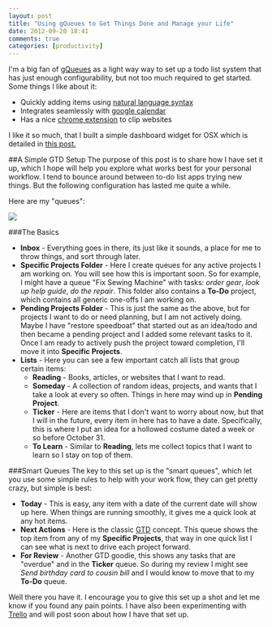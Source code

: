 ```yaml
---
layout: post
title: "Using gQueues to Get Things Done and Manage your Life"
date: 2012-09-20 18:41
comments: true
categories: [productivity]
---
```


I'm a big fan of [gQueues](https://www.gqueues.com/) as a light way way to set up a todo list system that has just enough configurability, but not too much required to get started. Some things I like about it:

- Quickly adding items using [natural language syntax](http://www.gqueues.com/help/quickAdd#syntax)
- Integrates seamlessly with [google calendar](http://www.gqueues.com/help/calendarIntegration)
- Has a nice [chrome extension](http://www.gqueues.com/help/chromeExtension) to clip websites

I like it so much, that I built a simple dashboard widget for OSX which is detailed in [this post.](http://tmblr.co/Zwk6lwPT5YUc)

##A Simple GTD Setup
The purpose of this post is to share how I have set it up, which I hope will help you explore what works best for your personal workflow. I tend to bounce around between to-do list apps trying new things. But the following configuration has lasted me quite a while.

Here are my "queues":

![](http://media.tumblr.com/tumblr_mam52zkWcf1r1y0wi.png)

###The Basics

- **Inbox** - Everything goes in there, its just like it sounds, a place for me to throw things, and sort through later.
- **Specific Projects Folder** - Here I create queues for any active projects I am working on. You will see how this is important soon. So for example, I might have a queue "Fix Sewing Machine" with tasks: *order gear*, *look up help guide*, *do the repair*. This folder also contains a **To-Do** project, which contains all generic one-offs I am working on.
- **Pending Projects Folder** - This is just the same as the above, but for projects I want to do or need planning, but I am not actively doing. Maybe I have "restore speedboat" that started out as an idea/todo and then became a pending project and I added some relevant tasks to it. Once I am ready to actively push the project toward completion, I'll move it into **Specific Projects**.
- **Lists** - Here you can see a few important catch all lists that group certain items:
    - **Reading** - Books, articles, or websites that I want to read.
    - **Someday** - A collection of random ideas, projects, and wants that I take a look at every so often. Things in here may wind up in **Pending Project**.
    - **Ticker** - Here are items that I don't want to worry about now, but that I will in the future, every item in here has to have a date. Specifically, this is where I put an idea for a hollowed costume dated a week or so before October 31.
    - **To Learn** - Similar to **Reading**, lets me collect topics that I want to learn so I stay on top of them.

###Smart Queues
The key to this set up is the "smart queues", which let you use some simple rules to help with your work flow, they can get pretty crazy, but simple is best:

- **Today** - This is easy, any item with a date of the current date will show up here. When things are running smoothly, it gives me a quick look at any hot items.
- **Next Actions** - Here is the classic [GTD](http://en.wikipedia.org/wiki/Getting_Things_Done) concept. This queue shows the top item from any of my **Specific Projects**, that way in one quick list I can see what is next to drive each project forward.
- **For Review** - Another GTD goodie, this shows any tasks that are "overdue" and in the **Ticker** queue. So during my review I might see *Send birthday card to cousin bill* and I would know to move that to my **To-Do** queue.

Well there you have it. I encourage you to give this set up a shot and let me know if you found any pain points. I have also been experimenting with [Trello](https://trello.com) and will post soon about how I have that set up.
